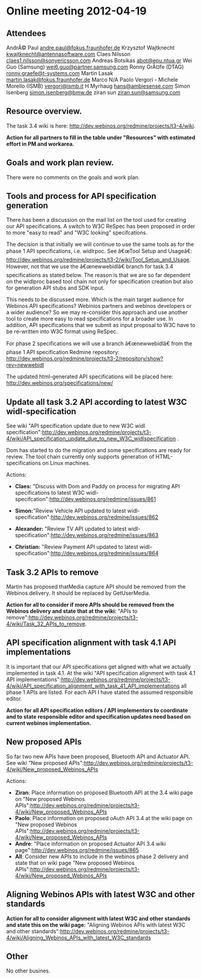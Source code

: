 Online meeting 2012-04-19
=========================

Attendees
---------

AndrÃ© Paul andre.paul@fokus.fraunhofer.de
Krzysztof Wajtknecht kwajtknecht@antennasoftware.com
Claes Nilsson claes1.nilsson@sonyericsson.com
Andreas Botsikas abot@epu.ntua.gr
Wei Guo (Samsung) wei6.guo@partner.samsung.com
Ronny GrÃ¤fe (DTAG) ronny.graefe@t-systems.com
Martin Lasak martin.lasak@fokus.fraunhofer.de
Marco N/A
Paolo Vergori - Michele Morello (ISMB) vergori@ismb.it
H Myrhaug hans@ambiesense.com
Simon Isenberg simon.isenberg@bmw.de
ziran sun ziran.sun@samsung.com

Resource overview.
------------------

The task 3.4 wiki is here: http://dev.webinos.org/redmine/projects/t3-4/wiki.

**Action for all partners to fill in the table under "Resources" with estimated effort in PM and workarea.**

Goals and work plan review.
---------------------------

There were no comments on the goals and work plan.

Tools and process for API specification generation
--------------------------------------------------

There has been a discussion on the mail list on the tool used for creating our API specifications. A switch to W3C ReSpec has been proposed in order to more "easy to read" and "W3C looking" specifcations.

The decision is that initially we will continue to use the same tools as for the phase 1 API specifications, i.e. widlrpoc. See â€œTool Setup and Usageâ€: http://dev.webinos.org/redmine/projects/t3-2/wiki/Tool_Setup_and_Usage. However, not that we use the â€œnewwebidlâ€ branch for task 3.4 specifications as stated below. The reason is that we are so far dependent on the widlproc based tool chain not only for specification creation but also for generation API stubs and SDK input.

This needs to be discussed more. Which is the main target audience for Webinos API specifications? Webinios partners and webinos developers or a wider audience? So we may re-consider this approach and use another tool to create more easy to read specifications for a broader use. In addition, API specifications that we submit as input proposal to W3C have to be re-written into W3C format using ReSpec.

For phase 2 specifications we will use a branch â€œnewwebidlâ€ from the phase 1 API specification Redmine repository: http://dev.webinos.org/redmine/projects/t3-2/repository/show?rev=newwebidl

The updated html-generated API specifications will be placed here: http://dev.webinos.org/specifications/new/

Update all task 3.2 API according to latest W3C widl-specification
------------------------------------------------------------------

See wiki "API specification update due to new W3C widl specification":http://dev.webinos.org/redmine/projects/t3-4/wiki/API_specification_update_due_to_new_W3C_widlspecification .

Dom has started to do the migration and some specifications are ready for review. The tool chain currently only supports generation of HTML-specifications on Linux machines.

Actions:

-   **Claes:** "Discuss with Dom and Paddy on process for migrating API specifications to latest W3C widl-specifcation":http://dev.webinos.org/redmine/issues/861

-   **Simon:**"Review Vehicle API updated to latest widl-specification":http://dev.webinos.org/redmine/issues/862

-   **Alexander:** "Review TV API updated to latest widl-specification":http://dev.webinos.org/redmine/issues/863

-   **Christian:** "Review Payment API updated to latest widl-specification":http://dev.webinos.org/redmine/issues/864

Task 3.2 APIs to remove
-----------------------

Martin has proposed thatMedia capture API should be removed from the Webinos delivery. It should be replaced by GetUserMedia.

**Action for all to consider if more APIs should be removed from the Webinos delivery and state that at the wiki:** "APIs to remove":http://dev.webinos.org/redmine/projects/t3-4/wiki/Task_32_APIs_to_remove.

API specification alignment with task 4.1 API implementations
-------------------------------------------------------------

It is important that our API specifications get aligned with what we actually implemented in task 4.1. At the wiki "API specification alignment with task 4.1 API implementations":http://dev.webinos.org/redmine/projects/t3-4/wiki/API_specification_alignment_with_task_41_API_implementations all phase 1 APIs are listed. For each API I have stated the assumed responsible editor.

**Action for all API specification editors / API implementors to coordinate and to state responsible editor and specification updates need based on current webinos implementation.**

New proposed APIs
-----------------

So far two new APIs have been proposed, Bluetooth API and Actuator API. See wiki "New proposed APIs":http://dev.webinos.org/redmine/projects/t3-4/wiki/New_proposed_Webinos_APIs

Actions:

-   **Ziran**: Place information on proposed Bluetooth API at the 3.4 wiki page on "New proposed Webinos APIs":http://dev.webinos.org/redmine/projects/t3-4/wiki/New_proposed_Webinos_APIs
-   **Paolo**: Place information on proposed oAuth API 3.4 at the wiki page on "New proposed Webinos APIs":http://dev.webinos.org/redmine/projects/t3-4/wiki/New_proposed_Webinos_APIs
-   **Andre**: "Place information on proposed Actuator API 3.4 wiki page":http://dev.webinos.org/redmine/issues/865
-   **All**: Consider new APIs to include in the webinos phase 2 delivery and state that on wiki page "New proposed Webinos APIs":http://dev.webinos.org/redmine/projects/t3-4/wiki/New_proposed_Webinos_APIs

Aligning Webinos APIs with latest W3C and other standards
---------------------------------------------------------

**Action for all to consider alignment with latest W3C and other standards and state this on the wiki page:** "Aligning Webinos APIs with latest W3C and other standards":http://dev.webinos.org/redmine/projects/t3-4/wiki/Aligning_Webinos_APIs_with_latest_W3C_standards

Other
-----

No other busines.

